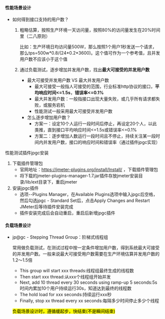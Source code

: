 #### 性能场景设计

- 如何得到接口支持的用户数？

  1. 粗略估算，按照生产环境一天访问量，按照80%的访问量发生在20%时间里（二八原则）

     比如：生产环境日均访问量500W，那么按照1个用户1秒发送一个请求，那么tps=500w*0.8/(24\*0.2\*3600)。这个值可作为一个参考值，且并发用户数不应该小于这个值

  2. 通过负载测试，逐步增加并发用户数，找出**最大可接受的并发用户数**

     - 最大可接受并发用户数 VS 最大并发用户数
       - 最大可接受一般指人可接受的范围，行业标准http协议的接口，**平均响应时间<=1.5s**，**错误率<=0.1%**
       - 最大并发用户数：一般指接口出现大量失败，或几乎所有请求都失败，或服务宕机
       - 性能测试一般采用最大可接受并发用户数
     - 怎么逐步增加用户数？
       - 方案一：设定10个人运行一段时间后停止，再设定20个人，以此类推，直到接口平均响应时间<=1.5s或错误率<=0.1%
       - 方案二：逐步增加人数运行一段时间且不停止，持续关注某一段时间内并发用户数，接口的响应时间和错误率（通过插件jpgc实现）



性能测试插件jpgc安装

1. 下载插件管理包
   - 官网地址：https://jmeter-plugins.org/install/Install/ ，下载插件管理包
   - 将下载的jmeter-plugins-manager-1.7.jar插件存放jmeter安装目录/lib/ext目录下，重启jmeter
2. 安装jpgc插件
   - 选项--Plugins Manager，在Available Plugins选项中输入jpgc后空格，然后勾选jpgc - Standard Set后，点击Apply Changes and Restart JMeter后等待插件安装完成
   - 插件安装完成后会自动重启，重启后新增jpgc插件



#### 负载场景设计

- jp@gc - Stepping Thread Group：阶梯式线程组

  常用做负载测试，在测试过程中按一定条件增加用户数，得到系统最大可接受的并发用户数。一般来说最大可接受用户数需要在生产环境估算并发用户数的1.2～1.5倍

  - This group will start xxx threads:线程组最终生成的线程数
  - Then start xxx thread:从xxx个线程组开始并发
  - Next, add 10  thread every 30 seconds  using ramp-up 5 seconds:5s时间内累加10个用户持续运行30s，知道达到最终的线程数
  - The hold load for xxx seconds:持续运行xxx秒
  - Finally, stop xx  thread every xx seconds:每隔多少时间停止多少个线程

  <mark>负载场景设计时，遵循缓起步，快结束(不是瞬间结束)</mark>

  

  

